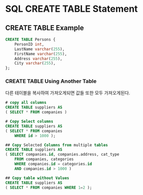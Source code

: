﻿# SQL CREATE TABLE Statement

## CREATE TABLE Example

```sql
CREATE TABLE Persons {
	PersonID int,
	LastName varchar(255),
	FirstName varchar(255),
	Address varchar(255),
	City varchar(255),
};
```

### CREATE TABLE Using Another Table

다른 테이블을 복사하여 가져오게되면 값들 또한 모두 가져오게된다.

```sql
# copy all columns
CREATE TABLE suppliers AS
( SELECT * FROM companies )

# Copy Select columns
CREATE TABLE suppliers AS
( SELECT * FROM companies
	WHERE id > 1000 );

## Copy Selected Columns from multiple tables
CREATE TABLE suppliers AS
( SELECT companies.id, companies.address, cat_type
	FROM companies, categories
	WHERE companies.id = categories.id
	AND companies.id > 1000 )

## Copy table without Values
CREATE TABLE suppliers AS
( SELECT * FROM companies WHERE 1=2 );
```
